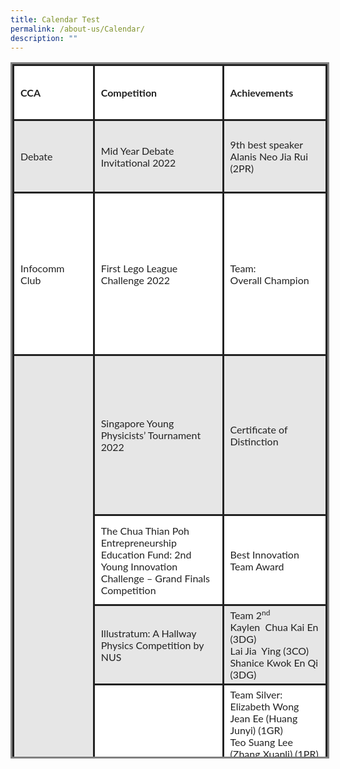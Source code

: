 ```yaml
---
title: Calendar Test
permalink: /about-us/Calendar/
description: ""
---
```

<table style="box-sizing: inherit; max-width: 100%; color: #222222; font-family: Lato, sans-serif; font-size: 16px; background-color: #fff8e9; border-style: solid; width: 706px; height: 1108px;">
<tbody style="box-sizing: inherit;">
<tr style="box-sizing: inherit; background: #ffffff; height: 88px;">
<td style="box-sizing: inherit; padding: 5px 10px; border-style: solid; height: 88px; width: 142.406px;" width="126"><span style="box-sizing: inherit; font-weight: bold;">CCA&nbsp;</span></td>
<td style="box-sizing: inherit; padding: 5px 10px; border-style: solid; height: 88px; width: 325.281px;" width="288"><span style="box-sizing: inherit; font-weight: bold;">Competition&nbsp;</span></td>
<td style="box-sizing: inherit; padding: 5px 10px; border-style: solid; height: 88px; width: 236.812px;" width="210"><span style="box-sizing: inherit; font-weight: bold;">Achievements</span></td>
</tr>
<tr style="box-sizing: inherit; background: #e6e6e6; height: 116px;">
<td style="box-sizing: inherit; padding: 5px 10px; border-style: solid; height: 31px; width: 142.406px;" width="126">Debate</td>
<td style="box-sizing: inherit; padding: 5px 10px; border-style: solid; height: 31px; width: 325.281px;" width="288">Mid Year Debate Invitational 2022</td>
<td style="box-sizing: inherit; padding: 5px 10px; border-style: solid; height: 31px; width: 236.812px;" width="210">9th best speaker<br style="box-sizing: inherit;" /><span style="box-sizing: inherit; font-family: inherit; font-size: inherit; font-weight: inherit;">Alanis Neo Jia Rui (2PR)</span></td>
</tr>
<tr style="box-sizing: inherit; background: #ffffff; height: 260px;">
<td style="box-sizing: inherit; padding: 5px 10px; border-style: solid; height: 47px; width: 142.406px;" width="126">Infocomm Club</td>
<td style="box-sizing: inherit; padding: 5px 10px; border-style: solid; height: 47px; width: 325.281px;" width="288">First Lego League Challenge 2022</td>
<td style="box-sizing: inherit; padding: 5px 10px; border-style: solid; height: 47px; width: 236.812px;" width="210">Team:<br style="box-sizing: inherit;" />Overall Champion</td>
</tr>
<tr style="box-sizing: inherit; background: #e6e6e6; height: 256px;">
<td style="box-sizing: inherit; padding: 5px 10px; border-style: solid; height: 942px; width: 142.406px;" rowspan="9" width="126">Science &amp; Environment Club</td>
<td style="box-sizing: inherit; padding: 5px 10px; border-style: solid; height: 38px; width: 325.281px;" width="288">Singapore Young Physicists&rsquo; Tournament 2022</td>
<td style="box-sizing: inherit; padding: 5px 10px; border-style: solid; height: 38px; width: 236.812px;" width="210">Certificate of Distinction</td>
</tr>
<tr style="box-sizing: inherit; background: #ffffff; height: 144px;">
<td style="box-sizing: inherit; padding: 5px 10px; border-style: solid; height: 75px; width: 325.281px;" width="288">The Chua Thian Poh Entrepreneurship Education Fund: 2nd Young Innovation Challenge &ndash; Grand Finals Competition</td>
<td style="box-sizing: inherit; padding: 5px 10px; border-style: solid; height: 75px; width: 236.812px;" width="210">Best Innovation Team Award</td>
</tr>
<tr style="box-sizing: inherit; background: #e6e6e6; height: 116px;">
<td style="box-sizing: inherit; padding: 5px 10px; border-style: solid; height: 10px; width: 325.281px;" width="288">Illustratum: A Hallway Physics Competition by NUS</td>
<td style="box-sizing: inherit; padding: 5px 10px; border-style: solid; height: 10px; width: 236.812px;" width="210">Team 2<span style="box-sizing: inherit; font-size: 12px; line-height: 0; position: relative; vertical-align: baseline; top: -0.5em;">nd<br style="box-sizing: inherit;" /></span><span style="box-sizing: inherit; font-size: inherit; font-family: inherit; font-weight: inherit;">Kaylen&nbsp; Chua Kai En (3DG)<br style="box-sizing: inherit;" /></span>Lai Jia&nbsp; Ying (3CO)<br style="box-sizing: inherit;" /><span style="box-sizing: inherit; font-family: inherit; font-size: inherit; font-weight: inherit;">Shanice Kwok En Qi (3DG)</span></td>
</tr>
<tr style="box-sizing: inherit; background: #ffffff; height: 228px;">
<td style="box-sizing: inherit; padding: 5px 10px; border-style: solid; height: 262px; width: 325.281px;" width="288">20th Elementz Science Competition Project (junior)</td>
<td style="box-sizing: inherit; padding: 5px 10px; border-style: solid; height: 262px; width: 236.812px;" width="210">Team Silver:<br style="box-sizing: inherit;" />Elizabeth Wong Jean Ee (Huang Junyi) (1GR)<br style="box-sizing: inherit;" />Teo Suang Lee (Zhang Xuanli) (1PR)<br style="box-sizing: inherit;" />Wong Kai Xi, Adria (2CO)<br style="box-sizing: inherit;" />Chelsea Wong (2PR)<br style="box-sizing: inherit;" />Athena Lee Rae Ying (2SY)<br style="box-sizing: inherit;" />Amanda Ong Song Qi (1GR)<br style="box-sizing: inherit;" />Ruhi Kanade (1SE)<br style="box-sizing: inherit;" />Giselle Tay Shi Hui (2GR)<br style="box-sizing: inherit;" />Ananya Mahesh (2PR)<br style="box-sizing: inherit;" />Keryn Oon Tze Chee (2SE)</td>
</tr>
<tr style="box-sizing: inherit; background: #e6e6e6; height: 676px;">
<td style="box-sizing: inherit; padding: 5px 10px; border-style: solid; height: 342px; width: 325.281px;" rowspan="2" width="288">23rd International Elementz Fair (Senior)</td>
<td style="box-sizing: inherit; padding: 5px 10px; border-style: solid; height: 332px; width: 236.812px;" width="210">Team Gold:<br style="box-sizing: inherit;" />Anna Chia Yi He (3SE)<br style="box-sizing: inherit;" />Aparna Saravana Sankaran (3SY)<br style="box-sizing: inherit;" />Ravipudi Praseeda Chowdary (3CO)<br style="box-sizing: inherit;" />Soh Hing Wen Maegan (3GY)<br style="box-sizing: inherit;" />Tanish Sudha Sanjay (3GR)<br style="box-sizing: inherit;" />Anjali Ravi (4SY)<br style="box-sizing: inherit;" />BK Preethi (4SY)<br style="box-sizing: inherit;" />Chua Ying Kiat, Vikki (4PE)<br style="box-sizing: inherit;" /><span style="box-sizing: inherit; font-family: inherit; font-size: inherit; font-weight: inherit;">Sng Yu Xin (4PR)</span></td>
</tr>
<tr style="box-sizing: inherit; background: #ffffff; height: 232px;">
<td style="box-sizing: inherit; padding: 5px 10px; border-style: solid; width: 236.812px; height: 10px;">Team Silver:<br style="box-sizing: inherit;" />Denise Quah Xin Ling (3PE)<br style="box-sizing: inherit;" />Duan Ying Xi (3PR)<br style="box-sizing: inherit;" />Harriynie P Balachandar (3PE)<br style="box-sizing: inherit;" />Shanice Kwok En Qi (3DG)<br style="box-sizing: inherit;" />Lai Jia Ying (3CO)</td>
</tr>
<tr style="box-sizing: inherit; background: #e6e6e6; height: 128px;">
<td style="box-sizing: inherit; padding: 5px 10px; border-style: solid; width: 325.281px; height: 215px;" rowspan="3">9th ASEAN Junior Odyssey</td>
<td style="box-sizing: inherit; padding: 5px 10px; border-style: solid; width: 236.812px; height: 128px;">Silver- Sustainability Challenge<br style="box-sizing: inherit;" />Kottamasu Venkata Ramya Jaswini (2SY)</td>
</tr>
<tr style="box-sizing: inherit; background: #ffffff; height: 111px;">
<td style="box-sizing: inherit; padding: 5px 10px; border-style: solid; width: 236.812px; height: 77px;">Silver- Science Process Skills Challenge<br style="box-sizing: inherit;" />Liyana Ashif Koorimannil Pattiyil (2SE)</td>
</tr>
<tr style="box-sizing: inherit; background: #e6e6e6; height: 33px;">
<td style="box-sizing: inherit; padding: 5px 10px; border-style: solid; width: 236.812px; height: 10px;">Bronze- Mixed Country Team Challenge</td>
</tr>
</tbody>
</table>